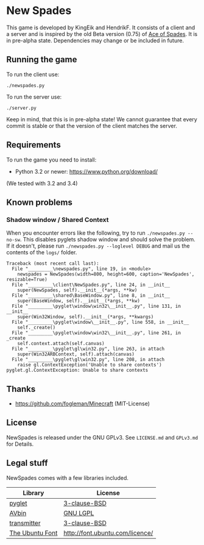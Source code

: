 New Spades
===========
This game is developed by KingEik and HendrikF.
It consists of a client and a server and is inspired by the old Beta version (0.75) of [Ace of Spades](http://buildandshoot.com/).
It is in pre-alpha state.
Dependencies may change or be included in future.

Running the game
-----------------
To run the client use:

    ./newspades.py

To run the server use:

    ./server.py

Keep in mind, that this is in pre-alpha state! We cannot guarantee that every commit is stable or that the version of the client matches the server.

Requirements
-------------
To run the game you need to install:

* Python 3.2 or newer: https://www.python.org/download/

(We tested with 3.2 and 3.4)

Known problems
---------------

### Shadow window / Shared Context
When you encounter errors like the following, try to run `./newspades.py --no-sw`.
This disables pyglets shadow window and should solve the problem.
If it doesn't, please run `./newspades.py --loglevel DEBUG` and mail us the contents of the `logs/` folder.

    Traceback (most recent call last):
      File "_________\newspades.py", line 19, in <module>
        newspades = NewSpades(width=800, height=600, caption='NewSpades', resizable=True)
      File "_________\client\NewSpades.py", line 24, in __init__
        super(NewSpades, self).__init__(*args, **kw)
      File "_________\shared\BaseWindow.py", line 8, in __init__
        super(BaseWindow, self).__init__(*args, **kw)
      File "_________\pyglet\window\win32\__init__.py", line 131, in __init__
        super(Win32Window, self).__init__(*args, **kwargs)
      File "_________\pyglet\window\__init__.py", line 558, in __init__
        self._create()
      File "_________\pyglet\window\win32\__init__.py", line 261, in _create
        self.context.attach(self.canvas)
      File "_________\pyglet\gl\win32.py", line 263, in attach
        super(Win32ARBContext, self).attach(canvas)
      File "_________\pyglet\gl\win32.py", line 208, in attach
        raise gl.ContextException('Unable to share contexts')
    pyglet.gl.ContextException: Unable to share contexts

Thanks
-------
* https://github.com/fogleman/Minecraft (MIT-License)

License
--------
NewSpades is released under the GNU GPLv3. See `LICENSE.md` and `GPLv3.md` for Details.

Legal stuff
------------
NewSpades comes with a few libraries included.

Library | License
--------|--------
[pyglet](http://pyglet.org/) | [3-clause-BSD](https://code.google.com/p/pyglet/source/browse/LICENSE)
[AVbin](http://avbin.github.io/AVbin/Home/Home.html) | [GNU LGPL](https://github.com/AVbin/AVbin/blob/master/COPYING.LESSER)
[transmitter](https://github.com/HendrikF/transmitter) | [3-clause-BSD](https://github.com/HendrikF/transmitter/blob/master/LICENSE)
[The Ubuntu Font](http://font.ubuntu.com/) | http://font.ubuntu.com/licence/
